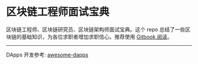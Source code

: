 # 区块链工程师面试宝典
区块链工程师、区块链研究员、区块链架构师面试宝典。这个 repo 总结了一些区块链的基础知识，为各位求职者增加求职信心。推荐使用 [Gitbook 阅读](https://www.gitbook.com/read/book/chrislinn/blockchain-cheatsheet)。

---

DApps 开发参考: [awesome-dapps](https://github.com/HAOYUatHZ/awesome-dapps)
